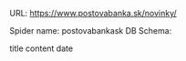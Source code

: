 URL: https://www.postovabanka.sk/novinky/

Spider name: postovabankask
DB Schema:

title
content
date